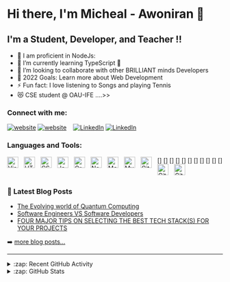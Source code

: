 # Hi there, I'm Micheal - Awoniran 👋 

## I'm a Student, Developer, and Teacher !!

- 🔭 I am proficient in NodeJs:
- 🌱 I’m currently learning TypeScript 🤣
- 👯 I’m looking to collaborate with other BRILLIANT minds Developers
- 🥅 2022 Goals: Learn more about Web Development
- ⚡ Fun fact: I love listening to Songs and playing Tennis
- 😻 CSE student @ OAU-IFE ....>>

### Connect with me:

[![website](./img/twitter-light.svg)](https://twitter.com/_mikeAwoniran#gh-light-mode-only)
[![website](./img/twitter-dark.svg)](https://twitter.com/_mikeAwoniran#gh-dark-mode-only)
&nbsp;&nbsp;
[![LinkedIn](./img/linkedin-light.svg)](https://linkedin.com/in/micheal-awoniran-a47b56206#gh-light-mode-only)
[![LinkedIn](./img/linkedin-dark.svg)](https://linkedin.com/in/micheal-awoniran-a47b56206#gh-dark-mode-only)
&nbsp;&nbsp;

### Languages and Tools:

[<img align="left" alt="Visual Studio Code" width="26px" src="https://cdn.jsdelivr.net/gh/devicons/devicon/icons/vscode/vscode-original.svg" style="padding-right:10px;" />]
[<img align="left" alt="HTML5" width="26px" src="https://cdn.jsdelivr.net/gh/devicons/devicon/icons/html5/html5-original.svg" style="padding-right:10px;" />]
[<img align="left" alt="CSS3" width="26px" src="https://cdn.jsdelivr.net/gh/devicons/devicon/icons/css3/css3-original.svg" style="padding-right:10px;" />]
[<img align="left" alt="JavaScript" width="26px" src="https://cdn.jsdelivr.net/gh/devicons/devicon/icons/javascript/javascript-original.svg" style="padding-right:10px;" />]
[<img align="left" alt="GraphQL" width="26px" src="https://cdn.jsdelivr.net/gh/devicons/devicon/icons/graphql/graphql-plain.svg" style="padding-right:10px;" />]
[<img align="left" alt="Node.js" width="26px" src="https://cdn.jsdelivr.net/gh/devicons/devicon/icons/nodejs/nodejs-original.svg" style="padding-right:10px;" />]
[<img align="left" alt="MongoDB" width="26px" src="https://cdn.jsdelivr.net/gh/devicons/devicon/icons/mongodb/mongodb-original.svg" style="padding-right:10px;" />]
[<img align="left" alt="MySQL" width="26px" src="https://cdn.jsdelivr.net/gh/devicons/devicon/icons/mysql/mysql-original.svg" style="padding-right:10px;" />]
[<img align="left" alt="Git" width="26px" src="https://cdn.jsdelivr.net/gh/devicons/devicon/icons/git/git-original.svg" style="padding-right:10px;" />]
[<img align="left" alt="GitHub" width="26px" src="https://user-images.githubusercontent.com/3369400/139447912-e0f43f33-6d9f-45f8-be46-2df5bbc91289.png" style="padding-right:10px;" />]
[<img align="left" alt="GitHub" width="26px" src="https://user-images.githubusercontent.com/3369400/139448065-39a229ba-4b06-434b-bc67-616e2ed80c8f.png" />]

<br />

### 📕 Latest Blog Posts

<!-- BLOG-POST-LIST:START -->
- [The Evolving world of Quantum Computing](https://yourtech-friend.blogspot.com/2021/12/the-evolving-world-of-quantum-computing.html)
- [Software Engineers VS Software Developers](https://yourtech-friend.blogspot.com/2021/10/software-developers-vs-software.html)
- [FOUR MAJOR TIPS ON SELECTING THE BEST TECH STACK(S) FOR YOUR PROJECTS](https://yourtech-friend.blogspot.com/2021/08/four-major-tips-on-selecting-best-tech.html)


➡️ [more blog posts...](https://yourtech-friend.blogspot.com/?m=1)

---

<details>
  <summary>:zap: Recent GitHub Activity</summary>
  
<!--START_SECTION:activity-->
1. ❌ Closed PR [#5](https://github.com/Awoniran/NASA-API) in [Work on NASA API, work with spaceX data..](https://github.com/Awoniran/NASA-API)
2. 💪 Opened PR [#1580](https://github.com/Awoniran/Natours-API) in [natours/github-readme-stats](https://github.com/Natours-API)
3. 💪 Opened PR [#1](https://github.com/Awoniran/Ecommerce) in [Gooble Enterprise Ecommerce Backend API](https://github.com/Awoniran/Ecommerce)
<!--END_SECTION:activity-->

</details>

<details>
  <summary>:zap: GitHub Stats</summary>

  <img align="left" alt="Awoniran's GitHub Stats" src="https://github-readme-stats.vercel.app/api?username=Awoniran&show_icons=true&hide_border=false&title_color=ff652f&icon_color=FFE400&bg_color=09131B&text_color=ffffff&border_color=0c1a25" />

</details>

